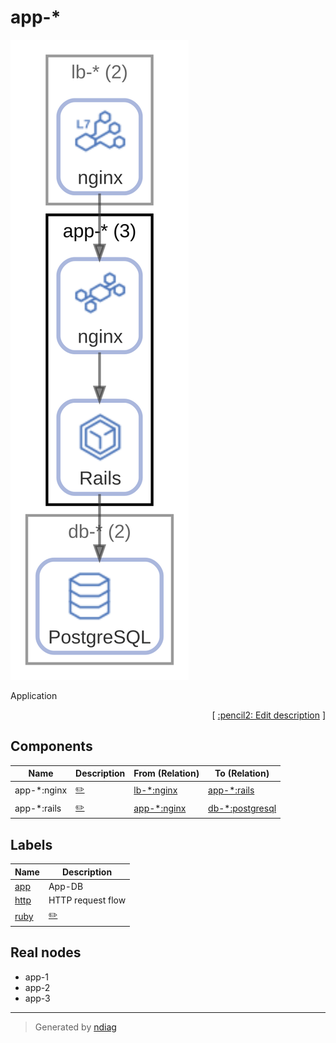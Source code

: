 # app-*

![diagram](node-app-_.svg)

Application


<p align="right">
  [ <a href="../input/ndiag.descriptions/_node-app-_.md">:pencil2: Edit description</a> ]
<p>

## Components

| Name | Description | From (Relation) | To (Relation) |
| --- | --- | --- | --- |
| app-*:nginx |  <a href="../input/ndiag.descriptions/_component-app-__nginx.md">:pencil2:</a> | [lb-*:nginx](node-lb-_.md) | [app-*:rails](node-app-_.md) |
| app-*:rails |  <a href="../input/ndiag.descriptions/_component-app-__rails.md">:pencil2:</a> | [app-*:nginx](node-app-_.md) | [db-*:postgresql](node-db-_.md) |

## Labels

| Name | Description |
| --- | --- |
| [app](label-app.md) | App-DB |
| [http](label-http.md) | HTTP request flow |
| [ruby](label-ruby.md) | <a href="../input/ndiag.descriptions/_label-ruby.md">:pencil2:</a> |
## Real nodes

- app-1
- app-2
- app-3

---

> Generated by [ndiag](https://github.com/k1LoW/ndiag)
